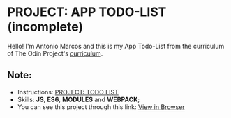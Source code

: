 # PROJECT: APP TODO-LIST (incomplete)

Hello! I'm Antonio Marcos and this is my App Todo-List from the curriculum of The Odin Project's 
[curriculum](https://www.theodinproject.com/dashboard).

## Note:

- Instructions: [PROJECT: TODO LIST](https://www.theodinproject.com/courses/javascript/lessons/todo-list)
- Skills: **JS**, **ES6**, **MODULES** and **WEBPACK**; 
- You can see this project through this link: [View in Browser](https://amarcoscastelo.github.io/app-todo-list/)
